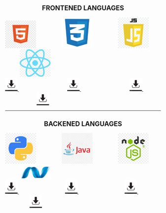 <!DOCTYPE html>
<html lang="en">
<head>
    <meta charset="UTF-8">
    <meta name="viewport" content="width=device-width, initial-scale=1.0">
    <title>Document</title>
</head>
<body>
<center><h2>FRONTENED LANGUAGES</h2></center>
<img src="./html.html/html logo.jpg"alt="html logo"width="100">
&nbsp; &nbsp; &nbsp; &nbsp; &nbsp; &nbsp; &nbsp; &nbsp; &nbsp; &nbsp;
<img src="./html.html/css logo.png"alt="css logo"width="100">
&nbsp; &nbsp; &nbsp; &nbsp; &nbsp; &nbsp; &nbsp; &nbsp; &nbsp; &nbsp;
<img src="./html.html/java script.png"alt="javascript logo"width="100">
&nbsp; &nbsp; &nbsp; &nbsp; &nbsp; &nbsp; &nbsp; &nbsp; &nbsp; &nbsp;
<img src="./html.html/react logo.png"alt="react logo"width="100">
<br>
<a href="./html.html/html logo.jpg"download="html image">
<img src="./html.html/download.jpg"alt="down"width="40">
</a>
&nbsp; &nbsp; &nbsp; &nbsp; &nbsp; &nbsp; &nbsp; &nbsp; &nbsp; &nbsp; &nbsp; &nbsp; &nbsp; &nbsp; &nbsp; &nbsp; &nbsp; &nbsp; &nbsp; &nbsp;
<a href="./html.html/css logo.png"download="css image">
<img src="./html.html/download.jpg"alt="down"width="40">
</a>
&nbsp; &nbsp; &nbsp; &nbsp; &nbsp; &nbsp; &nbsp; &nbsp; &nbsp; &nbsp; &nbsp; &nbsp; &nbsp; &nbsp; &nbsp; &nbsp; &nbsp; &nbsp; &nbsp; &nbsp;
<a href="./html.html/java script.png"download="java script image">
<img src="html.html/download.jpg"alt="down"width="40">
</a>
&nbsp; &nbsp; &nbsp; &nbsp; &nbsp; &nbsp; &nbsp; &nbsp; &nbsp; &nbsp; &nbsp; &nbsp; &nbsp; &nbsp; &nbsp; &nbsp; &nbsp; &nbsp; &nbsp; &nbsp;
<a href="./html.html/react logo.png"download="react logo image">
<img src="./html.html/download.jpg"alt="down"width="40">
</a>
  <hr>
  <center><h2>BACKENED LANGUAGES</h2></center>
<img src="./html.html/python logo.png"alt="python logo"width="100">
&nbsp; &nbsp; &nbsp; &nbsp; &nbsp; &nbsp; &nbsp; &nbsp; &nbsp; &nbsp;
<img src="./html.html/java logo.png"alt="java logo"width="100">
&nbsp; &nbsp; &nbsp; &nbsp; &nbsp; &nbsp; &nbsp; &nbsp; &nbsp; &nbsp;
<img src="./html.html/node js logo.png"alt="node js logo"width="100"> 
&nbsp; &nbsp; &nbsp; &nbsp; &nbsp; &nbsp; &nbsp; &nbsp; &nbsp; &nbsp;
<img src="./html.html/asp.net logo.png"alt=".net logo"width="100">
<br>
<a href="./html.html/python logo.png"download="python image">
  <img src="./html.html/download.jpg"alt="down"width="40">
  </a>
  &nbsp; &nbsp; &nbsp; &nbsp; &nbsp; &nbsp; &nbsp; &nbsp; &nbsp; &nbsp; &nbsp; &nbsp; &nbsp; &nbsp; &nbsp; &nbsp; &nbsp; &nbsp; &nbsp;
    <a href="./html.html/java logo.png"download="java image">
  <img src="./html.html/download.jpg"alt="down"width="40">
  </a>
&nbsp; &nbsp; &nbsp; &nbsp; &nbsp; &nbsp; &nbsp; &nbsp; &nbsp; &nbsp; &nbsp; &nbsp; &nbsp; &nbsp; &nbsp; &nbsp; &nbsp; &nbsp; &nbsp;
  <a href="./html.html/node js logo.png"download="node js image">
<img src="./html.html/download.jpg"alt="down"width="40">
</a>
&nbsp; &nbsp; &nbsp; &nbsp; &nbsp; &nbsp; &nbsp; &nbsp; &nbsp; &nbsp; &nbsp; &nbsp; &nbsp; &nbsp; &nbsp; &nbsp; &nbsp; &nbsp; &nbsp;
<a href="html.html/asp.net logo.png"download=".net logo image">
  <img src="./html.html/download.jpg"alt="down"width="40"></a>
</body>
</html>
